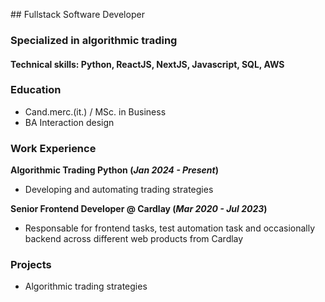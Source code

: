 ## Fullstack Software Developer 
### Specialized in algorithmic trading

#### Technical skills: Python, ReactJS, NextJS, Javascript, SQL, AWS 

### Education 
- Cand.merc.(it.) / MSc. in Business
- BA Interaction design

### Work Experience
**Algorithmic Trading Python (_Jan 2024 - Present_)**
- Developing and automating trading strategies

**Senior Frontend Developer @ Cardlay (_Mar 2020 - Jul 2023_)**
- Responsable for frontend tasks, test automation task and occasionally backend across different web products from Cardlay

### Projects
- Algorithmic trading strategies